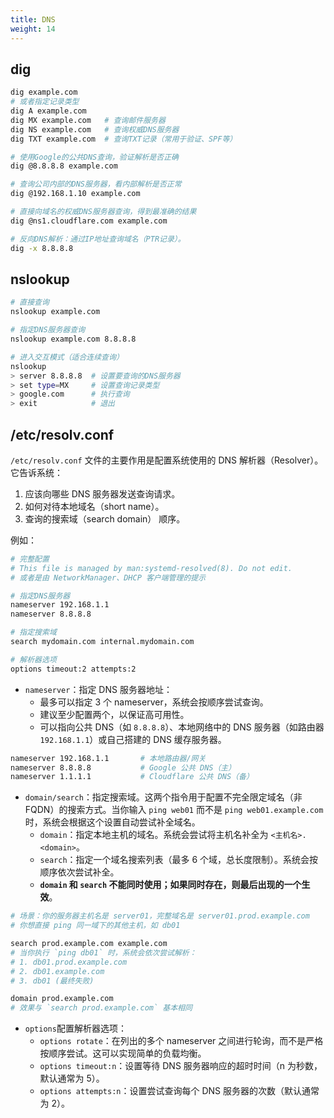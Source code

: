 ```yaml
---
title: DNS
weight: 14
---
```


## dig

```bash
dig example.com
# 或者指定记录类型
dig A example.com
dig MX example.com   # 查询邮件服务器
dig NS example.com   # 查询权威DNS服务器
dig TXT example.com  # 查询TXT记录（常用于验证、SPF等）

# 使用Google的公共DNS查询，验证解析是否正确
dig @8.8.8.8 example.com

# 查询公司内部的DNS服务器，看内部解析是否正常
dig @192.168.1.10 example.com

# 直接向域名的权威DNS服务器查询，得到最准确的结果
dig @ns1.cloudflare.com example.com

# 反向DNS解析：通过IP地址查询域名（PTR记录）。
dig -x 8.8.8.8
```

## nslookup

```bash
# 直接查询
nslookup example.com

# 指定DNS服务器查询
nslookup example.com 8.8.8.8

# 进入交互模式（适合连续查询）
nslookup
> server 8.8.8.8  # 设置要查询的DNS服务器
> set type=MX     # 设置查询记录类型
> google.com      # 执行查询
> exit            # 退出
```

## /etc/resolv.conf

`/etc/resolv.conf` 文件的主要作用是配置系统使用的 DNS 解析器（Resolver）。它告诉系统：

1. 应该向哪些 DNS 服务器发送查询请求。
2. 如何对待本地域名（short name）。
3. 查询的搜索域（search domain） 顺序。

例如：

```bash
# 完整配置
# This file is managed by man:systemd-resolved(8). Do not edit.
# 或者是由 NetworkManager、DHCP 客户端管理的提示

# 指定DNS服务器
nameserver 192.168.1.1
nameserver 8.8.8.8

# 指定搜索域
search mydomain.com internal.mydomain.com

# 解析器选项
options timeout:2 attempts:2
```

- `nameserver`：指定 DNS 服务器地址：
  - 最多可以指定 3 个 nameserver，系统会按顺序尝试查询。
  - 建议至少配置两个，以保证高可用性。
  - 可以指向公共 DNS（如 `8.8.8.8`）、本地网络中的 DNS 服务器（如路由器 `192.168.1.1`）或自己搭建的 DNS 缓存服务器。

```bash
nameserver 192.168.1.1       # 本地路由器/网关
nameserver 8.8.8.8           # Google 公共 DNS（主）
nameserver 1.1.1.1           # Cloudflare 公共 DNS（备）
```

- `domain/search`：指定搜索域。这两个指令用于配置不完全限定域名（非 FQDN）的搜索方式。当你输入 `ping web01` 而不是 `ping web01.example.com` 时，系统会根据这个设置自动尝试补全域名。
  - `domain`：指定本地主机的域名。系统会尝试将主机名补全为 `<主机名>.<domain>`。
  - `search`：指定一个域名搜索列表（最多 6 个域，总长度限制）。系统会按顺序依次尝试补全。
  - **`domain` 和 `search` 不能同时使用；如果同时存在，则最后出现的一个生效**。

```bash
# 场景：你的服务器主机名是 server01，完整域名是 server01.prod.example.com
# 你想直接 ping 同一域下的其他主机，如 db01

search prod.example.com example.com
# 当你执行 `ping db01` 时，系统会依次尝试解析：
# 1. db01.prod.example.com
# 2. db01.example.com
# 3. db01 (最终失败)

domain prod.example.com
# 效果与 `search prod.example.com` 基本相同
```

- `options`配置解析器选项：
  - `options rotate`：在列出的多个 nameserver 之间进行轮询，而不是严格按顺序尝试。这可以实现简单的负载均衡。
  - `options timeout:n`：设置等待 DNS 服务器响应的超时时间（n 为秒数，默认通常为 5）。
  - `options attempts:n`：设置尝试查询每个 DNS 服务器的次数（默认通常为 2）。
